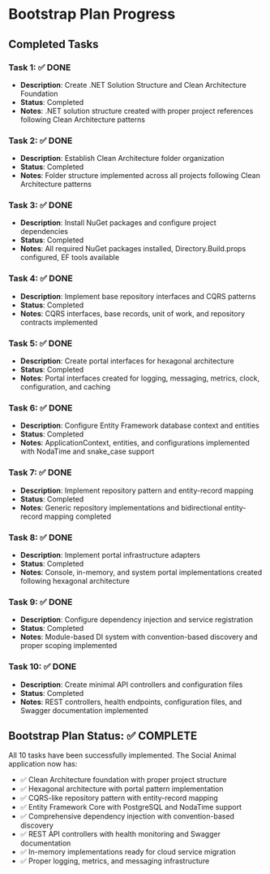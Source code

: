 # Bootstrap Plan Progress

## Completed Tasks

### Task 1: ✅ DONE
- **Description**: Create .NET Solution Structure and Clean Architecture Foundation
- **Status**: Completed 
- **Notes**: .NET solution structure created with proper project references following Clean Architecture patterns

### Task 2: ✅ DONE
- **Description**: Establish Clean Architecture folder organization
- **Status**: Completed
- **Notes**: Folder structure implemented across all projects following Clean Architecture patterns

### Task 3: ✅ DONE  
- **Description**: Install NuGet packages and configure project dependencies
- **Status**: Completed
- **Notes**: All required NuGet packages installed, Directory.Build.props configured, EF tools available

### Task 4: ✅ DONE
- **Description**: Implement base repository interfaces and CQRS patterns
- **Status**: Completed
- **Notes**: CQRS interfaces, base records, unit of work, and repository contracts implemented

### Task 5: ✅ DONE
- **Description**: Create portal interfaces for hexagonal architecture
- **Status**: Completed
- **Notes**: Portal interfaces created for logging, messaging, metrics, clock, configuration, and caching

### Task 6: ✅ DONE
- **Description**: Configure Entity Framework database context and entities
- **Status**: Completed
- **Notes**: ApplicationContext, entities, and configurations implemented with NodaTime and snake_case support

### Task 7: ✅ DONE
- **Description**: Implement repository pattern and entity-record mapping
- **Status**: Completed
- **Notes**: Generic repository implementations and bidirectional entity-record mapping completed

### Task 8: ✅ DONE
- **Description**: Implement portal infrastructure adapters
- **Status**: Completed
- **Notes**: Console, in-memory, and system portal implementations created following hexagonal architecture

### Task 9: ✅ DONE
- **Description**: Configure dependency injection and service registration
- **Status**: Completed
- **Notes**: Module-based DI system with convention-based discovery and proper scoping implemented

### Task 10: ✅ DONE
- **Description**: Create minimal API controllers and configuration files
- **Status**: Completed
- **Notes**: REST controllers, health endpoints, configuration files, and Swagger documentation implemented

## Bootstrap Plan Status: ✅ COMPLETE

All 10 tasks have been successfully implemented. The Social Animal application now has:

- ✅ Clean Architecture foundation with proper project structure
- ✅ Hexagonal architecture with portal pattern implementation
- ✅ CQRS-like repository pattern with entity-record mapping
- ✅ Entity Framework Core with PostgreSQL and NodaTime support
- ✅ Comprehensive dependency injection with convention-based discovery
- ✅ REST API controllers with health monitoring and Swagger documentation
- ✅ In-memory implementations ready for cloud service migration
- ✅ Proper logging, metrics, and messaging infrastructure